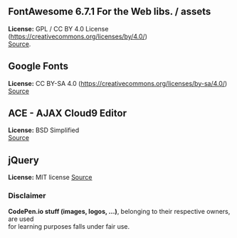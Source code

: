 ## FontAwesome 6.7.1 For the Web libs. / assets  
**License:** GPL / CC BY 4.0 License (https://creativecommons.org/licenses/by/4.0/)  
[Source](https://github.com/FortAwesome/Font-Awesome/blob/6.x/LICENSE.txt).  

## Google Fonts
**License:** CC BY-SA 4.0 (https://creativecommons.org/licenses/by-sa/4.0/)  
[Source](https://github.com/google/fonts/tree/main/cc-by-sa/knowledge/glossary/terms/licensing)  

## ACE - AJAX Cloud9 Editor  
**License:** BSD Simplified  
[Source](https://github.com/ajaxorg/ace/blob/master/LICENSE) 

## jQuery
**License:** MIT license
[Source](https://jquery.com/license/) 

### Disclaimer
**CodePen.io stuff (images, logos, ...)**, belonging to their respective owners, are used  
for learning purposes falls under fair use.
